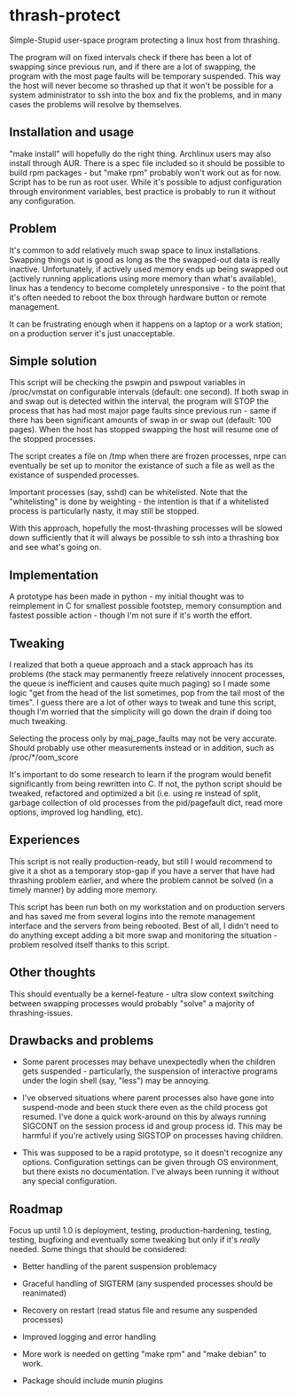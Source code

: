 thrash-protect
=============

Simple-Stupid user-space program protecting a linux host from thrashing.

The program will on fixed intervals check if there has been a lot of
swapping since previous run, and if there are a lot of swapping, the
program with the most page faults will be temporary suspended.  This
way the host will never become so thrashed up that it won't be
possible for a system administrator to ssh into the box and fix the
problems, and in many cases the problems will resolve by themselves.

Installation and usage
----------------------

"make install" will hopefully do the right thing.  Archlinux users may
also install through AUR.  There is a spec file included so it should
be possible to build rpm packages - but "make rpm" probably won't work
out as for now.  Script has to be run as root user.  While it's
possible to adjust configuration through environment variables, best
practice is probably to run it without any configuration.

Problem
-------

It's common to add relatively much swap space to linux installations.
Swapping things out is good as long as the the swapped-out data is
really inactive.  Unfortunately, if actively used memory ends up being
swapped out (actively running applications using more memory than
what's available), linux has a tendency to become completely
unresponsive - to the point that it's often needed to reboot the box
through hardware button or remote management.

It can be frustrating enough when it happens on a laptop or a work
station; on a production server it's just unacceptable.

Simple solution
---------------

This script will be checking the pswpin and pswpout variables in
/proc/vmstat on configurable intervals (default: one second).  If both
swap in and swap out is detected within the interval, the program will
STOP the process that has had most major page faults since previous
run - same if there has been significant amounts of swap in or swap
out (default: 100 pages).  When the host has stopped swapping the host
will resume one of the stopped processes.

The script creates a file on /tmp when there are frozen processes,
nrpe can eventually be set up to monitor the existance of such a file
as well as the existance of suspended processes.

Important processes (say, sshd) can be whitelisted.  Note that the
"whitelisting" is done by weighting - the intention is that if a
whitelisted process is particularly nasty, it may still be stopped.

With this approach, hopefully the most-thrashing processes will be
slowed down sufficiently that it will always be possible to ssh into a
thrashing box and see what's going on.

Implementation
--------------

A prototype has been made in python - my initial thought was to
reimplement in C for smallest possible footstep, memory consumption
and fastest possible action - though I'm not sure if it's worth the
effort.

Tweaking
--------

I realized that both a queue approach and a stack approach has its
problems (the stack may permanently freeze relatively innocent
processes, the queue is inefficient and causes quite much paging) so I
made some logic "get from the head of the list sometimes, pop from the
tail most of the times".  I guess there are a lot of other ways to
tweak and tune this script, though I'm worried that the simplicity
will go down the drain if doing too much tweaking.

Selecting the process only by maj_page_faults may not be very
accurate.  Should probably use other measurements instead or in
addition, such as /proc/*/oom_score

It's important to do some research to learn if the program would
benefit significantly from being rewritten into C.  If not, the python
script should be tweaked, refactored and optimized a bit (i.e. using
re instead of split, garbage collection of old processes from the
pid/pagefault dict, read more options, improved log handling, etc).

Experiences
-----------

This script is not really production-ready, but still I would
recommend to give it a shot as a temporary stop-gap if you have a
server that have had thrashing problem earlier, and where the problem
cannot be solved (in a timely manner) by adding more memory.

This script has been run both on my workstation and on production
servers and has saved me from several logins into the remote
management interface and the servers from being rebooted.  Best of
all, I didn't need to do anything except adding a bit more swap and
monitoring the situation - problem resolved itself thanks to this
script.

Other thoughts
--------------

This should eventually be a kernel-feature - ultra slow context 
switching between swapping processes would probably "solve" a majority 
of thrashing-issues.

Drawbacks and problems
----------------------

* Some parent processes may behave unexpectedly when the children gets
  suspended - particularly, the suspension of interactive programs
  under the login shell (say, "less") may be annoying.

* I've observed situations where parent processes also have gone into
  suspend-mode and been stuck there even as the child process got
  resumed.  I've done a quick work-around on this by always running
  SIGCONT on the session process id and group process id.  This may be
  harmful if you're actively using SIGSTOP on processes having
  children.

* This was supposed to be a rapid prototype, so it doesn't recognize
  any options.  Configuration settings can be given through OS
  environment, but there exists no documentation.  I've always been
  running it without any special configuration.

Roadmap
-------

Focus up until 1.0 is deployment, testing, production-hardening,
testing, testing, bugfixing and eventually some tweaking but only if
it's _really_ needed.  Some things that should be considered:

* Better handling of the parent suspension problemacy

* Graceful handling of SIGTERM (any suspended processes should be reanimated)

* Recovery on restart (read status file and resume any suspended processes)

* Improved logging and error handling

* More work is needed on getting "make rpm" and "make debian" to work.

* Package should include munin plugins

